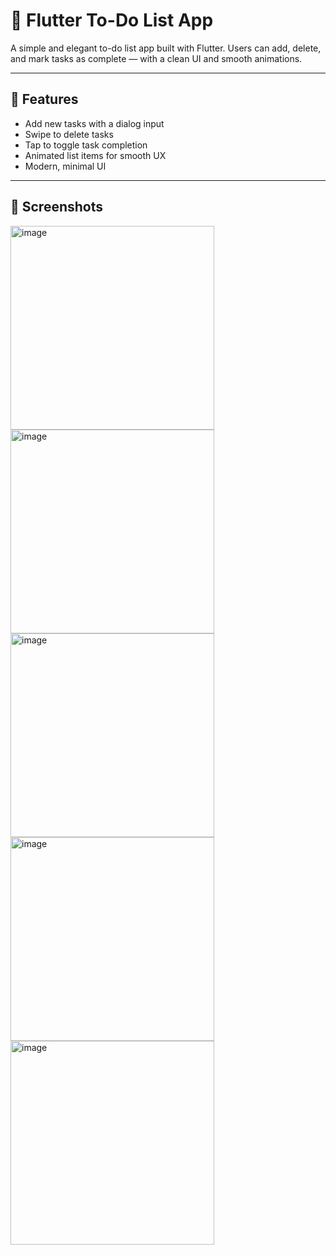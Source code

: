# 📝 Flutter To-Do List App

A simple and elegant to-do list app built with Flutter. Users can add, delete, and mark tasks as complete — with a clean UI and smooth animations.

---

## 🚀 Features

- Add new tasks with a dialog input
- Swipe to delete tasks
- Tap to toggle task completion
- Animated list items for smooth UX
- Modern, minimal UI

---

## 📸 Screenshots

<img width="326" alt="image" src="https://github.com/user-attachments/assets/ed5f903e-d9f1-4743-8836-62370915bd24" />
<img width="326" alt="image" src="https://github.com/user-attachments/assets/62c4ae83-e616-48df-b921-a1fb50b4d908" />
<img width="326" alt="image" src="https://github.com/user-attachments/assets/ee1602d9-9e13-4457-adde-850e64242d71" />
<img width="326" alt="image" src="https://github.com/user-attachments/assets/83dd1e43-7b1c-4e1f-8cde-219e457015db" />
<img width="326" alt="image" src="https://github.com/user-attachments/assets/d6ead50e-101f-4373-9332-5c574ec5f401" />



